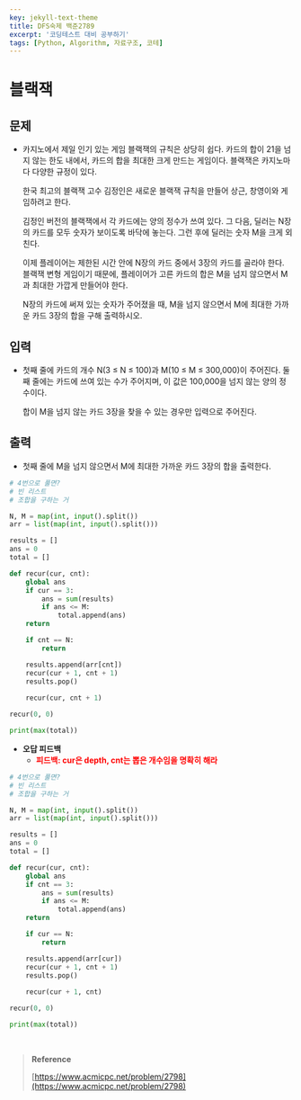 ```yaml
---
key: jekyll-text-theme
title: DFS숙제 백준2789
excerpt: '코딩테스트 대비 공부하기'
tags: [Python, Algorithm, 자료구조, 코테]
---
```


# 블랙잭

## 문제

- 카지노에서 제일 인기 있는 게임 블랙잭의 규칙은 상당히 쉽다. 카드의 합이 21을 넘지 않는 한도 내에서, 카드의 합을 최대한 크게 만드는 게임이다. 블랙잭은 카지노마다 다양한 규정이 있다. <br/>
  
  한국 최고의 블랙잭 고수 김정인은 새로운 블랙잭 규칙을 만들어 상근, 창영이와 게임하려고 한다.<br/>
  
  김정인 버전의 블랙잭에서 각 카드에는 양의 정수가 쓰여 있다. 그 다음, 딜러는 N장의 카드를 모두 숫자가 보이도록 바닥에 놓는다. 그런 후에 딜러는 숫자 M을 크게 외친다.<br/>
  
  이제 플레이어는 제한된 시간 안에 N장의 카드 중에서 3장의 카드를 골라야 한다. 블랙잭 변형 게임이기 때문에, 플레이어가 고른 카드의 합은 M을 넘지 않으면서 M과 최대한 가깝게 만들어야 한다.<br/>
  
  N장의 카드에 써져 있는 숫자가 주어졌을 때, M을 넘지 않으면서 M에 최대한 가까운 카드 3장의 합을 구해 출력하시오.

## 입력

- 첫째 줄에 카드의 개수 N(3 ≤ N ≤ 100)과 M(10 ≤ M ≤ 300,000)이 주어진다. 둘째 줄에는 카드에 쓰여 있는 수가 주어지며, 이 값은 100,000을 넘지 않는 양의 정수이다. <br/>

  합이 M을 넘지 않는 카드 3장을 찾을 수 있는 경우만 입력으로 주어진다.

## 출력

- 첫째 줄에 M을 넘지 않으면서 M에 최대한 가까운 카드 3장의 합을 출력한다.

```python
# 4번으로 풀면?
# 빈 리스트
# 조합을 구하는 거

N, M = map(int, input().split())
arr = list(map(int, input().split()))

results = []
ans = 0
total = []

def recur(cur, cnt):
    global ans
    if cur == 3:
        ans = sum(results)
    	if ans <= M:
      		total.append(ans)
    return

	if cnt == N:
    	return

  	results.append(arr[cnt])
  	recur(cur + 1, cnt + 1)
  	results.pop()
  
  	recur(cur, cnt + 1)

recur(0, 0)

print(max(total))
```

- **오답 피드백**
  - <span style='color:red'>**피드백: cur은 depth, cnt는 뽑은 개수임을 명확히 해라**</span> 


```python
# 4번으로 풀면?
# 빈 리스트
# 조합을 구하는 거

N, M = map(int, input().split())
arr = list(map(int, input().split()))

results = []
ans = 0
total = []

def recur(cur, cnt):
    global ans
    if cnt == 3:
        ans = sum(results)
    	if ans <= M:
      		total.append(ans)
    return

	if cur == N:
    	return

  	results.append(arr[cur])
  	recur(cur + 1, cnt + 1)
  	results.pop()
  
  	recur(cur + 1, cnt)

recur(0, 0)

print(max(total))
```

<br/>

> **Reference** 
>
> [https://www.acmicpc.net/problem/2798](https://www.acmicpc.net/problem/2798)

